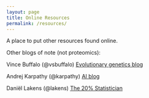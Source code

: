 ```yaml
---
layout: page
title: Online Resources
permalink: /resources/
---
```


A place to put other resources found online.


Other blogs of note (not proteomics):

Vince Buffalo (@vsbuffalo) [Evolutionary genetics blog](https://vincebuffalo.com/blog)

Andrej Karpathy (@karpathy) [AI blog](https://karpathy.github.io/)

Daniël Lakens (@lakens) [The 20% Statistician](http://daniellakens.blogspot.com/)



&nbsp;  
&nbsp;  
&nbsp;
